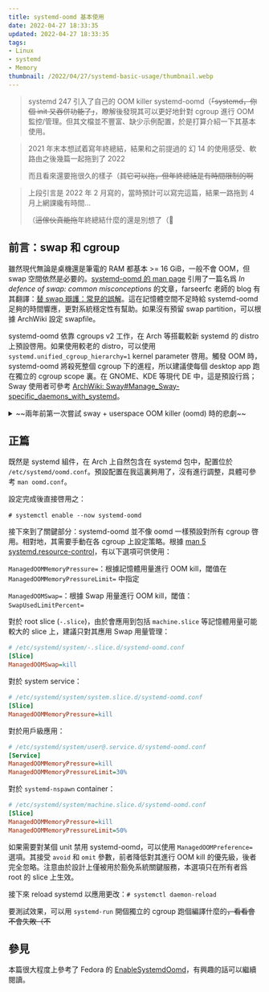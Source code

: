 ```yaml
---
title: systemd-oomd 基本使用
date: 2022-04-27 18:33:35
updated: 2022-04-27 18:33:35
tags:
- Linux
- systemd
- Memory
thumbnail: /2022/04/27/systemd-basic-usage/thumbnail.webp
---
```


> systemd 247 引入了自己的 OOM killer systemd-oomd（~~「systemd，你個 init 又吞併功能了」~~，瞭解後發現其可以更好地針對 cgroup 進行 OOM 監控/管理。但其文檔並不豐富、缺少示例配置，於是打算介紹一下其基本使用。
>
> <!-- more -->

> 2021 年末本想試着寫年終總結，結果和之前提過的 幻 14 的使用感受、軟路由之後幾篇一起拖到了 2022
>
> 而且看來還要拖很久的樣子（~~其它可以拖，但年終總結是有時間限制的啊~~

> 上段引言是 2022 年 2 月寫的，當時預計可以寫完這篇，結果一路拖到 4 月上網課纔有時間…
>
> （~~這傢伙真能拖~~年終總結什麼的還是別想了（🌚

## 前言：swap 和 cgroup

雖然現代無論是桌機還是筆電的 RAM 都基本 >= 16 GiB，一般不會 OOM，但 swap 空間依然是必要的。[systemd-oomd 的 man page](https://man.archlinux.org/man/systemd-oomd.8#SETUP_INFORMATION) 引用了一篇名爲 *In defence of swap: common misconceptions* 的文章，farseerfc 老師的 blog 有其翻譯：[替 swap 辯護：常見的誤解](https://farseerfc.me/in-defence-of-swap.html)。這在記憶體空間不足時給 systemd-oomd 足夠的時間響應，更對系統穩定性有幫助。如果沒有預留 swap partition，可以根據 ArchWiki 設定 swapfile。

systemd-oomd 依靠 cgroups v2 工作，在 Arch 等搭載較新 systemd 的 distro 上預設啓用。如果使用較老的 distro，可以使用 `systemd.unified_cgroup_hierarchy=1` kernel parameter 啓用。觸發 OOM 時，systemd-oomd 將殺死整個 cgroup 下的進程，所以建議使每個 desktop app 跑在獨立的 cgroup scope 裏。在 GNOME、KDE 等現代 DE 中，這是預設行爲；Sway 使用者可參考 [ArchWiki: Sway#Manage_Sway-specific_daemons_with_systemd](https://wiki.archlinux.org/title/Sway#Manage_Sway-specific_daemons_with_systemd)。

<details>
    <summary>~~兩年前第一次嘗試 sway + userspace OOM killer (oomd) 時的悲劇~~</summary>

    ![log](systemd-oomd-basic-usage/log.jpg)

    ![chat](systemd-oomd-basic-usage/chat.jpg)

</details>

## 正篇

既然是 systemd 組件，在 Arch 上自然包含在 systemd 包中，配置位於 `/etc/systemd/oomd.conf`。預設配置在我這裏夠用了，沒有進行調整，具體可參考 `man oomd.conf`。

設定完成後直接啓用之：

`# systemctl enable --now systemd-oomd`

接下來到了關鍵部分：systemd-oomd 並不像 oomd 一樣預設對所有 cgroup 啓用。相對地，其需要手動在各 cgroup 上設定策略。根據 [man 5 systemd.resource-control](https://man.archlinux.org/man/systemd.resource-control.5.en)，有以下選項可供使用：

`ManagedOOMMemoryPressure=`：根據記憶體用量進行 OOM kill，閾值在 `ManagedOOMMemoryPressureLimit=` 中指定

`ManagedOOMSwap=`：根據 Swap 用量進行 OOM kill，閾值：`SwapUsedLimitPercent=`

對於 root slice (`-.slice`)，由於會應用到包括 `machine.slice` 等記憶體用量可能較大的 slice 上，建議只對其應用 Swap 用量管理：

```ini
# /etc/systemd/system/-.slice.d/systemd-oomd.conf
[Slice]
ManagedOOMSwap=kill
```

對於 system service：

```ini
# /etc/systemd/system/system.slice.d/systemd-oomd.conf
[Slice]
ManagedOOMMemoryPressure=kill
```

對於用戶級應用：

```ini
# /etc/systemd/system/user@.service.d/systemd-oomd.conf
[Service]
ManagedOOMMemoryPressure=kill
ManagedOOMMemoryPressureLimit=30%
```

對於 `systemd-nspawn` container：

```ini
# /etc/systemd/system/machine.slice.d/systemd-oomd.conf
[Slice]
ManagedOOMMemoryPressure=kill
ManagedOOMMemoryPressureLimit=50%
```

如果需要對某個 unit 禁用 systemd-oomd，可以使用 `ManagedOOMPreference=` 選項。其接受 `avoid` 和 `omit` 參數，前者降低對其進行 OOM kill 的優先級，後者完全忽略。注意由於設計上僅被用於豁免系統關鍵服務，本選項只在所有者爲 root 的 slice 上生效。

接下來 reload systemd 以應用更改：`# systemctl daemon-reload`

要測試效果，可以用 `systemd-run` 開個獨立的 cgroup 跑個編譯什麼的~~，看看會不會失敗（不~~

## 參見

本篇很大程度上參考了 Fedora 的 [EnableSystemdOomd](https://fedoraproject.org/wiki/Changes/EnableSystemdOomd)，有興趣的話可以繼續閱讀。
